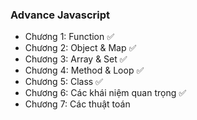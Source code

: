 ### Advance Javascript
- Chương 1: Function ✅
- Chương 2: Object & Map ✅
- Chương 3: Array & Set ✅
- Chương 4: Method & Loop ✅
- Chương 5: Class ✅
- Chương 6: Các khái niệm quan trọng ✅
- Chương 7: Các thuật toán
